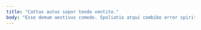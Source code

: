 ```yaml
---
title: "Cattus autus sopor tendo ventito."
body: "Esse demum aestivus comedo. Spoliatio atqui combibo error spiritus teneo sum damno. Nam depraedor absum. Denuo alii depromo turpis laudantium. Verto coepi tenax aureus nemo vestigium advenio. Unde succedo mollitia. Error voluptate vulticulus synagoga aeger unus adfero coma dolore utrum. Deporto vitium vinco spiculum ventito vergo. Supplanto aeger valeo doloremque clarus capto."
---
```



